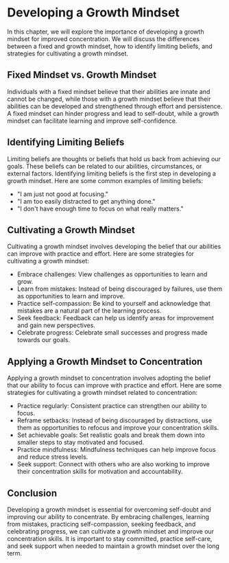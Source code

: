 Developing a Growth Mindset
==========================================================================

In this chapter, we will explore the importance of developing a growth mindset for improved concentration. We will discuss the differences between a fixed and growth mindset, how to identify limiting beliefs, and strategies for cultivating a growth mindset.

Fixed Mindset vs. Growth Mindset
--------------------------------

Individuals with a fixed mindset believe that their abilities are innate and cannot be changed, while those with a growth mindset believe that their abilities can be developed and strengthened through effort and persistence. A fixed mindset can hinder progress and lead to self-doubt, while a growth mindset can facilitate learning and improve self-confidence.

Identifying Limiting Beliefs
----------------------------

Limiting beliefs are thoughts or beliefs that hold us back from achieving our goals. These beliefs can be related to our abilities, circumstances, or external factors. Identifying limiting beliefs is the first step in developing a growth mindset. Here are some common examples of limiting beliefs:

* "I am just not good at focusing."
* "I am too easily distracted to get anything done."
* "I don't have enough time to focus on what really matters."

Cultivating a Growth Mindset
----------------------------

Cultivating a growth mindset involves developing the belief that our abilities can improve with practice and effort. Here are some strategies for cultivating a growth mindset:

* Embrace challenges: View challenges as opportunities to learn and grow.
* Learn from mistakes: Instead of being discouraged by failures, use them as opportunities to learn and improve.
* Practice self-compassion: Be kind to yourself and acknowledge that mistakes are a natural part of the learning process.
* Seek feedback: Feedback can help us identify areas for improvement and gain new perspectives.
* Celebrate progress: Celebrate small successes and progress made towards our goals.

Applying a Growth Mindset to Concentration
------------------------------------------

Applying a growth mindset to concentration involves adopting the belief that our ability to focus can improve with practice and effort. Here are some strategies for cultivating a growth mindset related to concentration:

* Practice regularly: Consistent practice can strengthen our ability to focus.
* Reframe setbacks: Instead of being discouraged by distractions, use them as opportunities to refocus and improve your concentration skills.
* Set achievable goals: Set realistic goals and break them down into smaller steps to stay motivated and focused.
* Practice mindfulness: Mindfulness techniques can help improve focus and reduce stress levels.
* Seek support: Connect with others who are also working to improve their concentration skills for motivation and accountability.

Conclusion
----------

Developing a growth mindset is essential for overcoming self-doubt and improving our ability to concentrate. By embracing challenges, learning from mistakes, practicing self-compassion, seeking feedback, and celebrating progress, we can cultivate a growth mindset and improve our concentration skills. It is important to stay committed, practice self-care, and seek support when needed to maintain a growth mindset over the long term.
